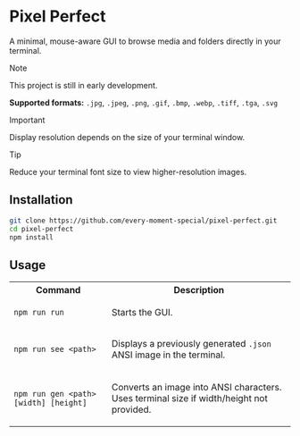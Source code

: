 # Pixel Perfect
A minimal, mouse-aware GUI to browse media and folders directly in your terminal.

> [!NOTE]
> This project is still in early development.
> 
> **Supported formats:** 
> `.jpg`, `.jpeg`, `.png`, `.gif`, `.bmp`, `.webp`, `.tiff`, `.tga`, `.svg`

> [!IMPORTANT]
> Display resolution depends on the size of your terminal window.

> [!TIP]
> Reduce your terminal font size to view higher-resolution images.

## Installation
```bash
git clone https://github.com/every-moment-special/pixel-perfect.git
cd pixel-perfect
npm install
```

## Usage
<div align="left">
 <table>
  <th>Command</th>
  <th>Description</th>
  <tr>
  <td>
    
  `npm run run`
    
  </td>
  <td>
 Starts the GUI.
  </td>
  </tr>
  <tr>
  <td>
    
  `npm run see <path>`
 
  </td>
  <td>
   
  Displays a previously generated `.json` ANSI image in the terminal.
  
  </td>
  </tr>
  <tr>
  <td>
    
  `npm run gen <path> [width] [height]`
 
  </td>
  <td>

  Converts an image into ANSI characters. Uses terminal size if width/height not provided.
 
  </td>
  </tr>
  </table>
</div>
